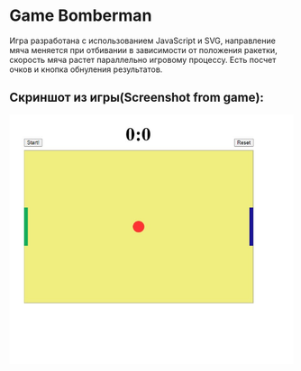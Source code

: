 # Game Bomberman

Игра разработана с использованием JavaScript и SVG, направление мяча меняется при отбивании в зависимости от положения ракетки, скорость мяча растет параллельно игровому процессу.
Есть посчет очков и кнопка обнуления результатов.

## Скриншот из игры(Screenshot from game):

![Tennis](https://github.com/NWarragal/ITAcademy-JavaScript/blob/master/images/tennis.jpg)
